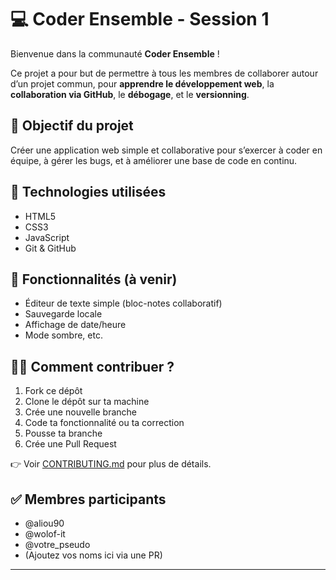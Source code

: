 # 💻 Coder Ensemble - Session 1

Bienvenue dans la communauté **Coder Ensemble** !

Ce projet a pour but de permettre à tous les membres de collaborer autour d’un projet commun, pour **apprendre le développement web**, la **collaboration via GitHub**, le **débogage**, et le **versionning**.

## 🧭 Objectif du projet

Créer une application web simple et collaborative pour s’exercer à coder en équipe, à gérer les bugs, et à améliorer une base de code en continu.

## 🚀 Technologies utilisées

- HTML5
- CSS3
- JavaScript
- Git & GitHub

## 📌 Fonctionnalités (à venir)

- Éditeur de texte simple (bloc-notes collaboratif)
- Sauvegarde locale
- Affichage de date/heure
- Mode sombre, etc.

## 🧑‍💻 Comment contribuer ?

1. Fork ce dépôt
2. Clone le dépôt sur ta machine
3. Crée une nouvelle branche
4. Code ta fonctionnalité ou ta correction
5. Pousse ta branche
6. Crée une Pull Request

👉 Voir [CONTRIBUTING.md](./CONTRIBUTING.md) pour plus de détails.

## ✅ Membres participants

- @aliou90
- @wolof-it
- @votre_pseudo
- (Ajoutez vos noms ici via une PR)

---
